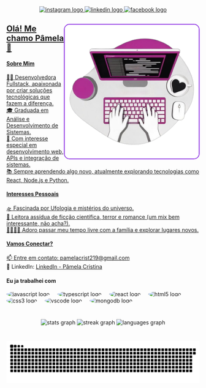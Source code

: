 <div align="center">
 <a href="https://www.instagram.com/pamela_rodriigues18?igsh=eWFnY3dieXpqeTd1" target="_blank">
    <img src="https://img.shields.io/static/v1?message=Instagram&logo=instagram&label=&color=ff00ff&logoColor=white&labelColor=&style=for-the-badgeColor=FF00F6&color:FFF" height="35" alt="instagram logo" />
</a>
  <a href="https://www.linkedin.com/in/p%C3%A2mela-cristina-061434275?utm_source=share&utm_campaign=share_via&utm_content=profile&utm_medium=android_app">
  <img src="https://img.shields.io/static/v1?message=LinkedIn&logo=linkedin&label=&color=ff00ff&logoColor=white&labelColor=&style=for-the-badge" height="35" alt="linkedin logo"  />
  </a>
  <a href="https://www.facebook.com/profile.php?id=100012302259932&mibextid=ZbWKwL" >
  <img src="https://img.shields.io/static/v1?message=Facebook&logo=facebook&label=&color=ff00ff&logoColor=white&labelColor=&style=for-the-badge" height="35" alt="facebook logo"  />
</div>

###

<img align="right" height="150" src="/getimg_ai-2024-09-20T04_18_24.368Z.png" style="border-radius: 15px; border: 2px solid #8A2BE2; object-fit: cover; width: 350px; height: 350px;" />


###

<h2 align="left">Olá! Me chamo Pâmela 👋</h2>

<h4>Sobre Mim</h4>
<p>
👩‍💻 Desenvolvedora Fullstack, apaixonada por criar soluções tecnológicas que fazem a diferença.</br>
🎓 Graduada em Análise e Desenvolvimento de Sistemas.</br>
🚀 Com interesse especial em desenvolvimento web, APIs e integração de sistemas.</br>
📚 Sempre aprendendo algo novo, atualmente explorando tecnologias como React, Node.js e Python.</br>
</p>

<h4>Interesses Pessoais</h4>
<p>
🛸 Fascinada por Ufologia e mistérios do universo.</br>
📖 Leitora assídua de ficção científica, terror e romance (um mix bem interessante, não acha?).</br>
👨‍👩‍👧‍👦 Adoro passar meu tempo livre com a família e explorar lugares novos.</br>
</p>

<h4>Vamos Conectar?</h4>
<p>
📫 Entre em contato: <a href="mailto:pamelacrist219@gmail.com" target="_blank">pamelacrist219@gmail.com</a></br>
💼 LinkedIn: <a href="https://www.linkedin.com/in/p%C3%A2mela-cristina-061434275/" target="_blank">LinkedIn - Pâmela Cristina</a></br>
</p>

<h4> Eu ja trabalhei com</h4>
<div>
 <img src="https://cdn.jsdelivr.net/gh/devicons/devicon/icons/javascript/javascript-original.svg" height="30" alt="javascript logo" style="border-radius: 50%;" />
  <img width="12" />
  <img src="https://cdn.jsdelivr.net/gh/devicons/devicon/icons/typescript/typescript-original.svg" height="30" alt="typescript logo" style="border-radius: 50%;" />
  <img width="12" />
  <img src="https://cdn.jsdelivr.net/gh/devicons/devicon/icons/react/react-original.svg" height="30" alt="react logo" style="border-radius: 50%;" />
  <img width="12" />
  <img src="https://cdn.jsdelivr.net/gh/devicons/devicon/icons/html5/html5-original.svg" height="30" alt="html5 logo" style="border-radius: 50%;" />
  <img width="12" />
  <img src="https://cdn.jsdelivr.net/gh/devicons/devicon/icons/css3/css3-original.svg" height="30" alt="css3 logo" style="border-radius: 50%;" />
  <img width="12" />
  <img src="https://cdn.jsdelivr.net/gh/devicons/devicon/icons/vscode/vscode-original.svg" height="30" alt="vscode logo" style="border-radius: 50%;" />
  <img width="12" />
  <img src="https://cdn.jsdelivr.net/gh/devicons/devicon/icons/mongodb/mongodb-original.svg" height="30" alt="mongodb logo" style="border-radius: 50%;" />
  <img width="12" />
</div>
 


###

<br clear="both">

<div align="center">
  <img src="https://github-readme-stats.vercel.app/api?username=pamelacrist&hide_title=false&hide_rank=false&show_icons=true&include_all_commits=true&count_private=true&disable_animations=false&theme=dracula&locale=en&hide_border=false&order=1" height="150" alt="stats graph"  />
  <img src="https://streak-stats.demolab.com?user=pamelacrist&locale=en&mode=daily&theme=dracula&hide_border=false&border_radius=5&order=3" height="150" alt="streak graph"  />
  <img src="https://github-readme-stats.vercel.app/api/top-langs?username=pamelacrist&locale=en&hide_title=false&layout=compact&card_width=320&langs_count=5&theme=dracula&hide_border=false&order=2" height="150" alt="languages graph"  />
</div>

###

<br clear="both">

<img src="https://raw.githubusercontent.com/pamelacrist/pamelacrist/output/snake.svg" alt="Snake animation" />

###
